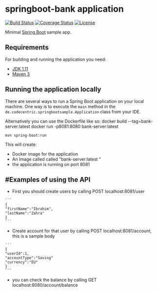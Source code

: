 # springboot-bank application

[![Build Status](https://travis-ci.org/codecentric/springboot-sample-app.svg?branch=master)](https://travis-ci.org/codecentric/springboot-sample-app)
[![Coverage Status](https://coveralls.io/repos/github/codecentric/springboot-sample-app/badge.svg?branch=master)](https://coveralls.io/github/codecentric/springboot-sample-app?branch=master)
[![License](http://img.shields.io/:license-apache-blue.svg)](http://www.apache.org/licenses/LICENSE-2.0.html)

Minimal [Spring Boot](http://projects.spring.io/spring-boot/) sample app.

## Requirements

For building and running the application you need:

- [JDK 1.11](http://www.oracle.com/technetwork/java/javase/downloads/jdk8-downloads-2133151.html)
- [Maven 3](https://maven.apache.org)

## Running the application locally

There are several ways to run a Spring Boot application on your local machine. One way is to execute the `main` method in the `de.codecentric.springbootsample.Application` class from your IDE.

Alternatively you can use the Dockerfile like so:
docker build --tag=bank-server:latest
docker run -p8081:8080 bank-server:latest

```shell
mvn spring-boot:run
```

This will create:

* Docker image for the application
* An Image called called "bank-server:latest "
* the application is running on port 8081

#Examples of using the API
-------------------------


* First you should create users by calling POST localhost:8081/user
````
```
{
"firstName":"Ibrahim",
"lastName":"Zahra"
}
```
````

* Create account for that user by calling POST localhost:8081/account, this is a sample body
````
```
{
"userId":1,
"accountType":"Saving"
"currency":"EU"
}
```
````
* you can check the balance by calling GET localhost:8080/account/balance
